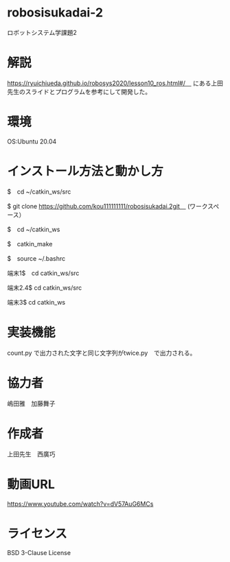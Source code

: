 # robosisukadai-2
ロボットシステム学課題2

# 解説
https://ryuichiueda.github.io/robosys2020/lesson10_ros.html#/　
にある上田先生のスライドとプログラムを参考にして開発した。

# 環境
OS:Ubuntu 20.04

# インストール方法と動かし方
$　cd ~/catkin_ws/src

$ git clone https://github.com/kou111111111/robosisukadai.2git　
(ワークスペース）

$　cd ~/catkin_ws

$　catkin_make

$　source ~/.bashrc

端末1$　cd catkin_ws/src

端末2.4$ cd catkin_ws/src

端末3$ cd catkin_ws

# 実装機能
count.py で出力された文字と同じ文字列がtwice.py　で出力される。

# 協力者
嶋田雅　加藤舞子

# 作成者
上田先生　西廣巧

# 動画URL
https://www.youtube.com/watch?v=dV57AuG6MCs
# ライセンス
BSD 3-Clause License
